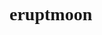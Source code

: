 # eruptmoon
<html>
<head>
      <title> Rex your are the best choice </title>
	  <style type="text/css">
	  body{font-family:"微軟正黑體"}
	  .head{
	  background-color:#02324F;color:white;font-weight:bold;font-size:30px;
	  text-align:center;padding:10px;
	  }
	  .title{font-weidth:bold;font-size:20px;
	  
	  }
	  .content{width:700px;padding:10px;margin-top:10px;margin-bottom:10px;
	  letter-spacing:2px;line-height:24px;
	  }
	  .box{
	  width:700px;padding:10px;margin:50px;background-color:#02324F;color:#ffffff;
	  display:inline-block;vertical-align:top;
	  }
	  
	  </style>
</head>
<body style="margin:0px;background-color:black;">
        <div class="head"> Eruptomoon introdution </div>
		
		<img src="moon.jpg"/>
		
		<div class="box">
		
		<ul><li><div class="title">個人簡介</div></li></ul>
		<div class="content">Hello,I'am Rex .我的中文名叫田創鋒,大家通常叫我Rex 或者鋒,我是香港人,
                        </br>我的工作是一名手術室的護士,我主要的工作是幫助醫生做手術,照顧病人,
						</br>這是一份有一定義意同價值的工作，我入職時都有一定抱負，
						</br>但大組織有一定規則，人性架構比較少，所以自由度比較低！
						</br>我的性格比較開朗樂觀，比較外向，有適合的人和事情我就會喜歡聊很多，
						</br>平時我比較喜歡設計，電腦的軟件photoshop,Ai,都有學過，都是自學的。</div>  
		
		<ul><li><div class="title">為什麼想成為工程師 ( 請以自我期許帶入：前端、後端、或全端工程師 )</div></li></ul>
		<div class="content">我本身都比較愛自由，因為在醫院時間比較定點還比較重複性的工作，
		                </br>所以我想要做一份自己有興趣和比較自由的工作，
		                </br>我平時都會對著電腦來自學一些設計的軟件，
		                </br>因為對全端工程師的工作十分感興趣，就在YouTube 搜索了相關的，就搜到彭彭的課，
		                </br>我上了一課html ，我就決心要跟你上課，因為您教導的方式很好，
		                </br>和看到您辦這個project,覺得您好有passion!</div>  
		
	    <ul><li><div class="title">對於工程師的職業想像是什麼？</div></li></ul>
		<div class="content">我對全端工程師未來工作發展，是非常有信心的，
		                </br>因為未來是一個資訊發達的社會，對網絡的需要量有增無減，
		                </br>5G都要普及了，下一個就是AI,所以我想在這網絡世界有所發展，
		                </br>緊上一班車！未來全端工程師一定是有一個好重要的地位。</div>  
		
		<ul><li><div class="title">為了成為工程師，曾經做過什麼努力？</div></li></ul>
		<div class="content">為了成為一個全端工程師，我想過放棄我的工作，
		                </br>但因為我是家的主柱，我都跟商量過沒辦法去放棄工作，
		                </br>所以我只有邊工作邊學習，但我會放棄所有娛樂的，休息時間來完成這project!
                        </br>我現在已經在學習彭彭YouTube 的課，為了project 來打基礎。</div> 	
						
		<ul><li><div class="title">如果參與這個計畫，會怎麼安排學習時間？</div></li></ul>
		<div class="content">參加了這計劃我會用上我所以時間努力學習，
		                </br>因為我的工作上班時間是固定的，
		                </br>我不用上晚班，所以我有正常作息時間，
		                </br>我下班有一定時間去學習。</div> 
		
        <ul><li><div class="title">如果參與這個計畫，預期會碰到什麼困難？你打算怎麼解決它？</div></li></ul>
		<div class="content">我預計會碰上一些程式碼用的問題吧！
                       </br>因為我是一個新手，但是我對彭彭教學的方法有信心，加上計劃我可請教彭彭，
                       </br>如果碰上困難我會在網上找方法解決，因為我對自學有一定經驗，
                       </br>我有信心可以應付到。</div>  
		
		<ul><li><div class="title">想要對我們說的事情？</div></li></ul>
		<div class="content">非常感謝彭彭舉辦這課，我感覺到您的教育passion,
		                </br>希望我有幸可以參加這計劃，可以在您指導下成長，
						</br>謝謝您!</div> 
		
       </div>		
</body>
</html>
